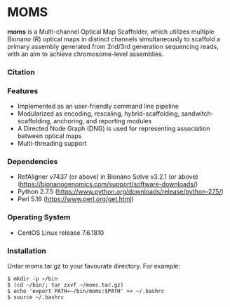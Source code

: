 MOMS
====

<b>moms</b> is a Multi-channel Optical Map Scaffolder, which utilizes multiple Bionano (R) optical maps in distinct channels simultaneously to scaffold a primary assembly generated from 2nd/3rd generation sequencing reads, with an aim to achieve chromosome-level assemblies.

### Citation

### Features
* Implemented as an user-friendly command line pipeline
* Modularized as encoding, rescaling, hybrid-scaffolding, sandwitch-scaffolding, anchoring, and reporting modules
* A Directed Node Graph (DNG) is used for representing association between optical maps
* Multi-threading support

### Dependencies
* RefAligner v7437 (or above) in Bionano Solve v3.2.1 (or above) (https://bionanogenomics.com/support/software-downloads/)
* Python 2.7.5 (https://www.python.org/downloads/release/python-275/)
* Perl 5.16 (https://www.perl.org/get.html)

### Operating System
* CentOS Linux release 7.6.1810

### Installation
Untar moms.tar.gz to your favourate directory. For example:

    $ mkdir -p ~/bin
    $ (cd ~/bin/; tar zxvf ~/moms.tar.gz)
    $ echo 'export PATH=~/bin/moms:$PATH' >> ~/.bashrc
    $ source ~/.bashrc
